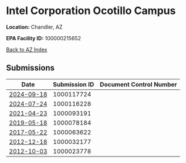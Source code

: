 # Intel Corporation Ocotillo Campus

**Location:** Chandler, AZ

**EPA Facility ID:** 100000215652

[Back to AZ Index](../../index.md)

## Submissions

| Date | Submission ID | Document Control Number |
|------|--------------|-------------------------|
| [2024-09-18](submissions/1000117724.md) | 1000117724 |  |
| [2024-07-24](submissions/1000116228.md) | 1000116228 |  |
| [2021-04-23](submissions/1000093191.md) | 1000093191 |  |
| [2019-05-18](submissions/1000078184.md) | 1000078184 |  |
| [2017-05-22](submissions/1000063622.md) | 1000063622 |  |
| [2012-12-18](submissions/1000032177.md) | 1000032177 |  |
| [2012-10-03](submissions/1000023778.md) | 1000023778 |  |
